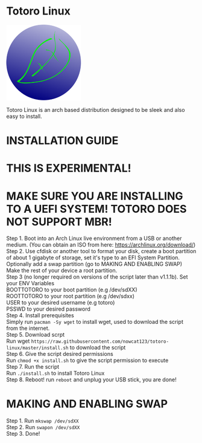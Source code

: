 
# Totoro Linux
<img src="https://raw.githubusercontent.com/nowcat123/toroto-linux/master/toroto.png" height=200>

Totoro Linux is an arch based distribution designed to be sleek and also easy to install.

# INSTALLATION GUIDE

# THIS IS EXPERIMENTAL!

# MAKE SURE YOU ARE INSTALLING TO A UEFI SYSTEM! TOTORO DOES NOT SUPPORT MBR!

Step 1. Boot into an Arch Linux live environment from a USB or another medium. (You can obtain an ISO from here: https://archlinux.org/download/) \
Step 2. Use cfdisk or another tool to format your disk, create a boot partition of about 1 gigabyte of storage, set it's type to an EFI System Partition. Optionally add a swap partition (go to MAKING AND ENABLING SWAP) Make the rest of your device a root partition.\
Step 3 (no longer required on versions of the script later than v1.1.1b). Set your ENV Variables\
BOOTTOTORO to your boot partition (e.g /dev/sdXX)\
ROOTTOTORO to your root partition (e.g /dev/sdxx)\
USER to your desired username (e.g totoro)\
PSSWD to your desired password\
Step 4. Install prerequisites\
Simply run  ```pacman -Sy wget``` to install wget, used to download the script from the internet.\
Step 5. Download scrpt\
Run wget  ```https://raw.githubusercontent.com/nowcat123/totoro-linux/master/install.sh``` to download the script \
Step 6. Give the script desired permissions\
Run ```chmod +x install.sh``` to give the script permission to execute\
Step 7. Run the script\
Run ```./install.sh``` to install Totoro Linux\
Step 8. Reboot!
run ```reboot``` and unplug your USB stick, you are done!

# MAKING AND ENABLING SWAP
Step 1. Run ```mkswap /dev/sdXX```\
Step 2. Run ```swapon /dev/sdXX```\
Step 3. Done!
